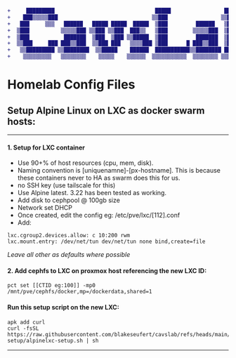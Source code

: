 ```diff
+     █████████                                █████                 █████      
+    ███▒▒▒▒▒███                              ▒▒███                 ▒▒███       
+   ███     ▒▒▒   ██████   █████ █████  █████  ▒███         ██████   ▒███████   
+  ▒███          ▒▒▒▒▒███ ▒▒███ ▒▒███  ███▒▒   ▒███        ▒▒▒▒▒███  ▒███▒▒███  
+  ▒███           ███████  ▒███  ▒███ ▒▒█████  ▒███         ███████  ▒███ ▒███  
+  ▒▒███     ███ ███▒▒███  ▒▒███ ███   ▒▒▒▒███ ▒███      █ ███▒▒███  ▒███ ▒███  
+   ▒▒█████████ ▒▒████████  ▒▒█████    ██████  ███████████▒▒████████ ████████   
+    ▒▒▒▒▒▒▒▒▒   ▒▒▒▒▒▒▒▒    ▒▒▒▒▒    ▒▒▒▒▒▒  ▒▒▒▒▒▒▒▒▒▒▒  ▒▒▒▒▒▒▒▒ ▒▒▒▒▒▒▒▒    
```

# Homelab Config Files

## Setup Alpine Linux on LXC as docker swarm hosts:
----

#### 1. Setup for LXC container  
- Use 90+% of host resources (cpu, mem, disk). 
- Naming convention is [uniquenamne]-[px-hostname]. This is because these containers never to HA as swarm does this for us.
- no SSH key (use tailscale for this)
- Use Alpine latest. 3.22 has been tested as working.
- Add disk to cephpool @ 100gb size
- Network set DHCP
- Once created, edit the config eg: /etc/pve/lxc/[112].conf
- Add:
```
lxc.cgroup2.devices.allow: c 10:200 rwm
lxc.mount.entry: /dev/net/tun dev/net/tun none bind,create=file
```
*Leave all other as defaults where possible*


#### 2. Add cephfs to LXC on proxmox host referencing the new LXC ID:
```
pct set [[CTID eg:100]] -mp0 /mnt/pve/cephfs/docker,mp=/dockerdata,shared=1

```
#### Run this setup script on the new LXC:

```
apk add curl
curl -fsSL https://raw.githubusercontent.com/blakeseufert/cavslab/refs/heads/main/alpinelxc-setup/alpinelxc-setup.sh | sh

```

----
